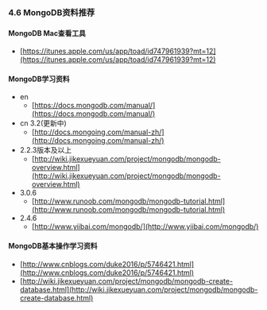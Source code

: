                                                                                                                                                                                                                                                                                                                                                                                                                                                                                                                                                                                                                                                                                                                                                                                                                                                                                          
### 4.6 MongoDB资料推荐

#### MongoDB Mac查看工具

- [https://itunes.apple.com/us/app/toad/id747961939?mt=12](https://itunes.apple.com/us/app/toad/id747961939?mt=12)


#### MongoDB学习资料

- en 
    - [https://docs.mongodb.com/manual/](https://docs.mongodb.com/manual/)
- cn 3.2(更新中)
    - [http://docs.mongoing.com/manual-zh/](http://docs.mongoing.com/manual-zh/)
- 2.2.3版本及以上 
    - [http://wiki.jikexueyuan.com/project/mongodb/mongodb-overview.html](http://wiki.jikexueyuan.com/project/mongodb/mongodb-overview.html)
- 3.0.6 
    - [http://www.runoob.com/mongodb/mongodb-tutorial.html](http://www.runoob.com/mongodb/mongodb-tutorial.html)
- 2.4.6 
    - [http://www.yiibai.com/mongodb/](http://www.yiibai.com/mongodb/)

#### MongoDB基本操作学习资料

- [http://www.cnblogs.com/duke2016/p/5746421.html](http://www.cnblogs.com/duke2016/p/5746421.html)
- [http://wiki.jikexueyuan.com/project/mongodb/mongodb-create-database.html](http://wiki.jikexueyuan.com/project/mongodb/mongodb-create-database.html)





